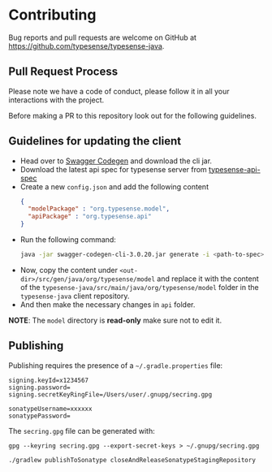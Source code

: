 # Contributing

Bug reports and pull requests are welcome on GitHub at https://github.com/typesense/typesense-java.


## Pull Request Process

Please note we have a code of conduct, please follow it in all your interactions with the project.

Before making a PR to this repository look out for the following guidelines.

## Guidelines for updating the client

- Head over to [Swagger Codegen](https://github.com/swagger-api/swagger-codegen) and download the cli jar.
- Download the latest api spec for typesense server from [typesense-api-spec](https://github.com/typesense/typesense-api-spec)
- Create a new `config.json` and add the following content
  ```json
  {
    "modelPackage" : "org.typesense.model",
    "apiPackage" : "org.typesense.api"
  }
  ```
- Run the following command:
  ```bash
  java -jar swagger-codegen-cli-3.0.20.jar generate -i <path-to-spec> -l jaxrs-cxf-client -c <path-to-config.json> -o <out-dir>
  ```
- Now, copy the content under ```<out-dir>/src/gen/java/org/typesense/model``` and replace it with the content of the ```typesense-java/src/main/java/org/typesense/model``` folder in the `typesense-java` client repository.
- And then make the necessary changes in `api` folder.

**NOTE**: The `model` directory is **read-only** make sure not to edit it.

## Publishing

Publishing requires the presence of a `~/.gradle.properties` file:

```shell
signing.keyId=x1234567
signing.password=
signing.secretKeyRingFile=/Users/user/.gnupg/secring.gpg

sonatypeUsername=xxxxxx
sonatypePassword=
```

The `secring.gpg` file can be generated with:

```shell
gpg --keyring secring.gpg --export-secret-keys > ~/.gnupg/secring.gpg
```

```shell
./gradlew publishToSonatype closeAndReleaseSonatypeStagingRepository
```

